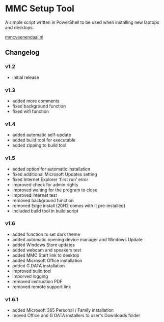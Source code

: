 # MMC Setup Tool

A simple script written in PowerShell to be used when installing new laptops and desktops.

[mmcveenendaal.nl](https://mmcveenendaal.nl)

## Changelog

### v1.2

- initial release

### v1.3

- added more comments
- fixed background function
- fixed wifi function

### v1.4

- added automatic self-update
- added build tool for executable
- added zipping to build tool

### v1.5

- added option for automatic installation
- fixed additional Microsoft Updates setting
- fixed Internet Explorer 'first run' error
- improved check for admin rights
- improved waiting for the program to close
- improved internet test
- removed background function
- removed Edge install (20H2 comes with it pre-installed)
- included build tool in build script

### v1.6

- added function to set dark theme
- added automatic opening device manager and Windows Update
- added Windows Store updates
- added webcam and speakers test
- added MMC Start link to desktop
- added Microsoft Office installation
- added G DATA installation
- improved build tool
- imporved logging
- removed instruction PDF
- removed remote support link

### v1.6.1

- added Microsoft 365 Personal / Family installation
- moved Office and G DATA installers to user's Downloads folder
